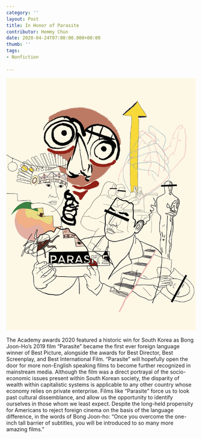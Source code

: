 ```yaml
---
category: ''
layout: Post
title: In Honor of Parasite
contributor: Hemmy Chun
date: 2020-04-24T07:00:00.000+00:00
thumb: ''
tags: 
- Nonfiction

---
```

![A drawn assortment of symbolic objects from the South Korean film Parasite (2019), directed by Bong Joon-ho.](/uploads/in-honor-of-parasite-hemmy-chun.jpg)

The Academy awards 2020 featured a historic win for South Korea as Bong Joon-Ho’s 2019 film “Parasite” became the first ever foreign language winner of Best Picture, alongside the awards for Best Director, Best Screenplay, and Best International Film. “Parasite” will hopefully open the door for more non-English speaking films to become further recognized in mainstream media. Although the film was a direct portrayal of the socio-economic issues present within South Korean society, the disparity of wealth within capitalistic systems is applicable to any other country whose economy relies on private enterprise. Films like “Parasite” force us to look past cultural dissemblance, and allow us the opportunity to identify ourselves in those whom we least expect. Despite the long-held propensity for Americans to reject foreign cinema on the basis of the language difference, in the words of Bong Joon-ho: “Once you overcome the one-inch tall barrier of subtitles, you will be introduced to so many more amazing films.”